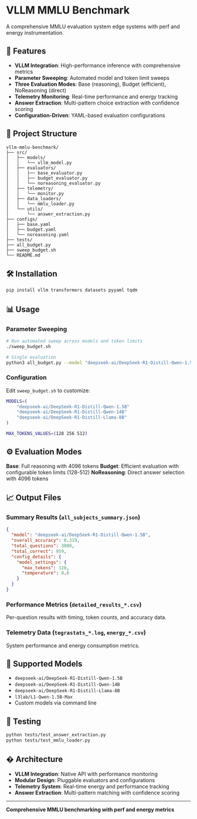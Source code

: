 # VLLM MMLU Benchmark

A comprehensive MMLU evaluation system edge systems with perf and energy instrumentation.

## 🚀 Features

- **VLLM Integration**: High-performance inference with comprehensive metrics
- **Parameter Sweeping**: Automated model and token limit sweeps
- **Three Evaluation Modes**: Base (reasoning), Budget (efficient), NoReasoning (direct)
- **Telemetry Monitoring**: Real-time performance and energy tracking
- **Answer Extraction**: Multi-pattern choice extraction with confidence scoring
- **Configuration-Driven**: YAML-based evaluation configurations

## 📁 Project Structure

```
vllm-mmlu-benchmark/
├── src/
│   ├── models/              
│   │   └── vllm_model.py    
│   ├── evaluators/          
│   │   ├── base_evaluator.py        
│   │   ├── budget_evaluator.py      
│   │   └── noreasoning_evaluator.py 
│   ├── telemetry/           
│   │   └── monitor.py       
│   ├── data_loaders/            
│   │   └── mmlu_loader.py   
│   └── utils/               
│       └── answer_extraction.py 
├── configs/                 
│   ├── base.yaml           
│   ├── budget.yaml         
│   └── noreasoning.yaml    
├── tests/                  
├── all_budget.py           
├── sweep_budget.sh         
└── README.md              
```

## 🛠️ Installation

```bash
pip install vllm transformers datasets pyyaml tqdm
```

## 📊 Usage

### Parameter Sweeping

```bash
# Run automated sweep across models and token limits
./sweep_budget.sh

# Single evaluation
python3 all_budget.py --model "deepseek-ai/DeepSeek-R1-Distill-Qwen-1.5B" --max-tokens 256
```

### Configuration

Edit `sweep_budget.sh` to customize:

```bash
MODELS=(
    "deepseek-ai/DeepSeek-R1-Distill-Qwen-1.5B"
    "deepseek-ai/DeepSeek-R1-Distill-Qwen-14B"
    "deepseek-ai/DeepSeek-R1-Distill-Llama-8B"
)

MAX_TOKENS_VALUES=(128 256 512)
```

## ⚙️ Evaluation Modes

**Base**: Full reasoning with 4096 tokens
**Budget**: Efficient evaluation with configurable token limits (128-512)
**NoReasoning**: Direct answer selection with 4096 tokens

## 📈 Output Files

### Summary Results (`all_subjects_summary.json`)
```json
{
  "model": "deepseek-ai/DeepSeek-R1-Distill-Qwen-1.5B",
  "overall_accuracy": 0.319,
  "total_questions": 3000,
  "total_correct": 959,
  "config_details": {
    "model_settings": {
      "max_tokens": 128,
      "temperature": 0.6
    }
  }
}
```

### Performance Metrics (`detailed_results_*.csv`)
Per-question results with timing, token counts, and accuracy data.

### Telemetry Data (`tegrastats_*.log`, `energy_*.csv`)
System performance and energy consumption metrics.

## 🔬 Supported Models

- `deepseek-ai/DeepSeek-R1-Distill-Qwen-1.5B`
- `deepseek-ai/DeepSeek-R1-Distill-Qwen-14B`
- `deepseek-ai/DeepSeek-R1-Distill-Llama-8B`
- `l3lab/L1-Qwen-1.5B-Max`
- Custom models via command line

## 🧪 Testing

```bash
python tests/test_answer_extraction.py
python tests/test_mmlu_loader.py
```

## � Architecture

- **VLLM Integration**: Native API with performance monitoring
- **Modular Design**: Pluggable evaluators and configurations  
- **Telemetry System**: Real-time energy and performance tracking
- **Answer Extraction**: Multi-pattern matching with confidence scoring

---

**Comprehensive MMLU benchmarking with perf and energy metrics**
